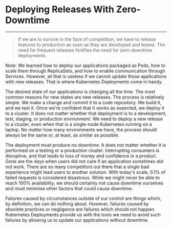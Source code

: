 <!-- .slide: data-background="../img/background/why.jpg" -->
# Deploying Releases With Zero-Downtime

---


<!-- .slide: data-background="img/hurdles.jpeg" -->
> If we are to survive in the face of competition, we have to release features to production as soon as they are developed and tested. The need for frequent releases fortifies the need for zero-downtime deployments.

Note:
We learned how to deploy our applications packaged as Pods, how to scale them through ReplicaSets, and how to enable communication through Services. However, all that is useless if we cannot update those applications with new releases. That is where Kubernetes Deployments come in handy.

The desired state of our applications is changing all the time. The most common reasons for new states are new releases. The process is relatively simple. We make a change and commit it to a code repository. We build it, and we test it. Once we're confident that it works as expected, we deploy it to a cluster. It does not matter whether that deployment is to a development, test, staging, or production environment. We need to deploy a new release to a cluster, even when that is a single-node Kubernetes running on a laptop. No matter how many environments we have, the process should always be the same or, at least, as similar as possible.

The deployment must produce no downtime. It does not matter whether it is performed on a testing or a production cluster. Interrupting consumers is disruptive, and that leads to loss of money and confidence in a product. Gone are the days when users did not care if an application sometimes did not work. There are so many competitors out there that a single bad experience might lead users to another solution. With today's scale, 0.1% of failed requests is considered disastrous. While we might never be able to reach 100% availability, we should certainly not cause downtime ourselves and must minimise other factors that could cause downtime.

Failures caused by circumstances outside of our control are things which, by definition, we can do nothing about. However, failures caused by obsolete practices or negligence are failures which should not happen. Kubernetes Deployments provide us with the tools we need to avoid such failures by allowing us to update our applications without downtime.